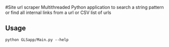 #Site url scraper
Multithreaded Python application to search a string pattern or find all internal links from a url or CSV list of urls

## Usage
```python GLSapp/Main.py --help```
